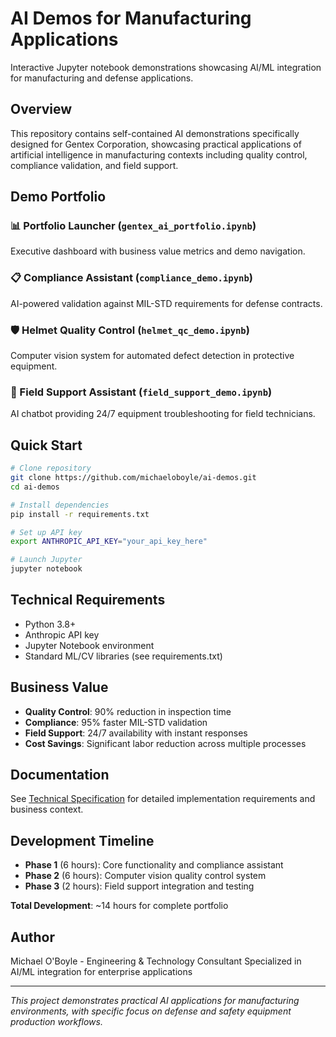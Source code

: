 # AI Demos for Manufacturing Applications

Interactive Jupyter notebook demonstrations showcasing AI/ML integration for manufacturing and defense applications.

## Overview

This repository contains self-contained AI demonstrations specifically designed for Gentex Corporation, showcasing practical applications of artificial intelligence in manufacturing contexts including quality control, compliance validation, and field support.

## Demo Portfolio

### 📊 Portfolio Launcher (`gentex_ai_portfolio.ipynb`)
Executive dashboard with business value metrics and demo navigation.

### 📋 Compliance Assistant (`compliance_demo.ipynb`)
AI-powered validation against MIL-STD requirements for defense contracts.

### 🛡️ Helmet Quality Control (`helmet_qc_demo.ipynb`)
Computer vision system for automated defect detection in protective equipment.

### 💬 Field Support Assistant (`field_support_demo.ipynb`)
AI chatbot providing 24/7 equipment troubleshooting for field technicians.

## Quick Start

```bash
# Clone repository
git clone https://github.com/michaeloboyle/ai-demos.git
cd ai-demos

# Install dependencies
pip install -r requirements.txt

# Set up API key
export ANTHROPIC_API_KEY="your_api_key_here"

# Launch Jupyter
jupyter notebook
```

## Technical Requirements

- Python 3.8+
- Anthropic API key
- Jupyter Notebook environment
- Standard ML/CV libraries (see requirements.txt)

## Business Value

- **Quality Control**: 90% reduction in inspection time
- **Compliance**: 95% faster MIL-STD validation
- **Field Support**: 24/7 availability with instant responses
- **Cost Savings**: Significant labor reduction across multiple processes

## Documentation

See [Technical Specification](docs/gentex-ai-demo-specification.md) for detailed implementation requirements and business context.

## Development Timeline

- **Phase 1** (6 hours): Core functionality and compliance assistant
- **Phase 2** (6 hours): Computer vision quality control system
- **Phase 3** (2 hours): Field support integration and testing

**Total Development**: ~14 hours for complete portfolio

## Author

Michael O'Boyle - Engineering & Technology Consultant
Specialized in AI/ML integration for enterprise applications

---

*This project demonstrates practical AI applications for manufacturing environments, with specific focus on defense and safety equipment production workflows.*